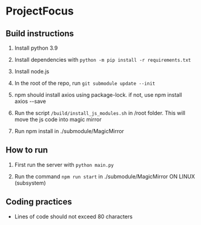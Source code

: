 # ProjectFocus


## Build instructions

1. Install python 3.9

2. Install dependencies with `python -m pip install -r requirements.txt`

3. Install node.js

4. In the root of the repo, run `git submodule update --init`

5. npm should install axios using package-lock. if not, use npm install axios --save

6. Run the script `/build/install_js_modules.sh` in /root folder. This will move the js code into magic mirror

7. Run npm install in ./submodule/MagicMirror


## How to run

1. First run the server with `python main.py`

2. Run the command `npm run start` in ./submodule/MagicMirror ON LINUX (subsystem)


## Coding practices

* Lines of code should not exceed 80 characters